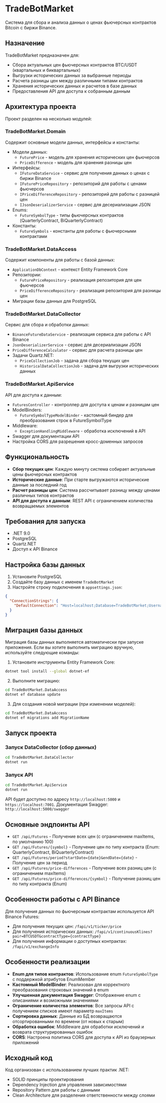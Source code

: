 # TradeBotMarket

Система для сбора и анализа данных о ценах фьючерсных контрактов Bitcoin с биржи Binance.

## Назначение

TradeBotMarket предназначен для:
- Сбора актуальных цен фьючерсных контрактов BTC/USDT (квартальных и биквартальных)
- Выгрузки исторических данных за выбранные периоды
- Расчета разницы цен между различными типами контрактов
- Хранения исторических данных и расчетов в базе данных
- Предоставления API для доступа к собранным данным

## Архитектура проекта

Проект разделен на несколько модулей:

### TradeBotMarket.Domain
Содержит основные модели данных, интерфейсы и константы:
- Модели данных:
  - `FuturePrice` - модель для хранения исторических цен фьючерсов
  - `PriceDifference` - модель для хранения разницы цен
- Интерфейсы:
  - `IFutureDataService` - сервис для получения данных о ценах с биржи Binance
  - `IFuturePriceRepository` - репозиторий для работы с ценами фьючерсов
  - `IPriceDifferenceRepository` - репозиторий для работы с разницей цен
  - `IJsonDeserializerService` - сервис для десериализации JSON
- Enums:
  - `FutureSymbolType` - типы фьючерсных контрактов (QuarterlyContract, BiQuarterlyContract)
- Константы:
  - `FutureSymbols` - константы для работы с фьючерсными контрактами

### TradeBotMarket.DataAccess
Содержит компоненты для работы с базой данных:
- `ApplicationDbContext` - контекст Entity Framework Core
- Репозитории:
  - `FuturePriceRepository` - реализация репозитория для цен фьючерсов
  - `PriceDifferenceRepository` - реализация репозитория для разницы цен
- Миграции базы данных для PostgreSQL

### TradeBotMarket.DataCollector
Сервис для сбора и обработки данных:
- `BinanceFutureDataService` - реализация сервиса для работы с API Binance
- `JsonDeserializerService` - сервис для десериализации JSON
- `PriceDifferenceCalculator` - сервис для расчета разницы цен
- Задачи Quartz.NET:
  - `PriceCollectionJob` - задача для сбора текущих цен
  - `HistoricalDataCollectionJob` - задача для выгрузки исторических данных

### TradeBotMarket.ApiService
API для доступа к данным:
- `FuturesController` - контроллер для доступа к ценам и разницам цен
- ModelBinders:
  - `FutureSymbolTypeModelBinder` - кастомный биндер для преобразования строк в FutureSymbolType
- Middleware:
  - `ExceptionHandlingMiddleware` - обработка исключений в API
- Swagger для документации API
- Настройка CORS для разрешения кросс-доменных запросов

## Функциональность

- **Сбор текущих цен**: Каждую минуту система собирает актуальные цены фьючерсных контрактов
- **Исторические данные**: При старте выгружаются исторические данные за последний год
- **Расчет разницы цен**: Система рассчитывает разницу между ценами различных типов контрактов
- **API для доступа к данным**: REST API с ограничением количества возвращаемых элементов

## Требования для запуска

- .NET 9.0
- PostgreSQL
- Quartz.NET
- Доступ к API Binance

## Настройка базы данных

1. Установите PostgreSQL
2. Создайте базу данных с именем `TradeBotMarket`
3. Настройте строку подключения в `appsettings.json`:

```json
{
  "ConnectionStrings": {
    "DefaultConnection": "Host=localhost;Database=TradeBotMarket;Username=postgres;Password=postgres"
  }
}
```

## Миграция базы данных

Миграция базы данных выполняется автоматически при запуске приложения. Если вы хотите выполнить миграцию вручную, используйте следующие команды:

1. Установите инструменты Entity Framework Core:
```bash
dotnet tool install --global dotnet-ef
```

2. Выполните миграцию:
```bash
cd TradeBotMarket.DataAccess
dotnet ef database update
```

3. Для создания новой миграции (при изменении моделей):
```bash
cd TradeBotMarket.DataAccess
dotnet ef migrations add MigrationName
```

## Запуск проекта

### Запуск DataCollector (сбор данных)
```bash
cd TradeBotMarket.DataCollector
dotnet run
```

### Запуск API
```bash
cd TradeBotMarket.ApiService
dotnet run
```

API будет доступно по адресу `http://localhost:5000` и `https://localhost:7001`.
Документация Swagger: `http://localhost:5000/swagger`

## Основные эндпоинты API

- `GET /api/Futures` - Получение всех цен (с ограничением maxItems, по умолчанию 100)
- `GET /api/Futures/{symbol}` - Получение цен по типу контракта (Enum: QuarterlyContract, BiQuarterlyContract)
- `GET /api/Futures/period?startDate={date}&endDate={date}` - Получение цен за период
- `GET /api/Futures/price-differences` - Получение всех разниц цен (с ограничением maxItems)
- `GET /api/Futures/price-differences/{symbol}` - Получение разниц цен по типу контракта (Enum)

## Особенности работы с API Binance

Для получения данных по фьючерсным контрактам используется API Binance Futures:
- Для получения текущих цен: `/fapi/v1/ticker/price`
- Для получения исторических данных: `/fapi/v1/continuousKlines?pair=BTCUSDT&contractType={contractType}`
- Для получения информации о доступных контрактах: `/fapi/v1/exchangeInfo`

## Особенности реализации

- **Enum для типов контрактов**: Использование enum `FutureSymbolType` с поддержкой атрибутов EnumMember
- **Кастомный ModelBinder**: Реализован для корректного преобразования строковых значений в enum
- **Улучшенная документация Swagger**: Отображение enum с описаниями и возможными значениями
- **Ограничение количества элементов**: Все запросы API с получением списков имеют параметр `maxItems`
- **Сортировка данных**: Данные из БД возвращаются отсортированными по времени (от новых к старым)
- **Обработка ошибок**: Middleware для обработки исключений и возврата структурированных ошибок
- **CORS**: Настроена политика CORS для доступа к API из браузерных приложений

## Исходный код

Код организован с использованием лучших практик .NET:
- SOLID принципы проектирования
- Dependency Injection для управления зависимостями
- Repository Pattern для работы с данными
- Clean Architecture для разделения ответственности между слоями 